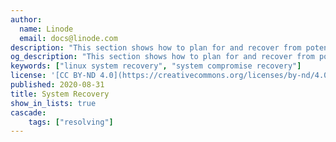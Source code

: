```yaml
---
author:
  name: Linode
  email: docs@linode.com
description: "This section shows how to plan for and recover from potential system compromises."
og_description: "This section shows how to plan for and recover from potential system compromises."
keywords: ["linux system recovery", "system compromise recovery"]
license: '[CC BY-ND 4.0](https://creativecommons.org/licenses/by-nd/4.0)'
published: 2020-08-31
title: System Recovery
show_in_lists: true
cascade:
    tags: ["resolving"]
---
```


